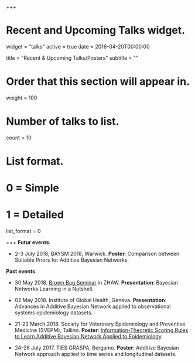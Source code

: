 +++
# Recent and Upcoming Talks widget.
widget = "talks"
active = true
date = 2016-04-20T00:00:00

title = "Recent & Upcoming Talks/Posters"
subtitle = ""

# Order that this section will appear in.
weight = 100

# Number of talks to list.
count = 10

# List format.
#   0 = Simple
#   1 = Detailed
list_format = 0

+++
**Futur events**:

- 2-3 July 2018, BAYSM 2018, Warwick. **Poster**: Comparison between Suitable Priors for Additive Bayesian Networks.

**Past events**:

- 30 May 2018. [Brown Bag Seminar](https://tensorchiefs.github.io/bbs/) in ZHAW. **Presentation**: Bayesian Networks Learning in a Nutshell.

- 02 May 2018. Institute of Global Health, Geneva. **Presentation**: Advances in Additive Bayesian Network applied to observational systems epidemiology datasets.

- 21-23 March 2018. Society for Veterinary Epidemiology and Preventive Medicine (SVEPM), Tallinn. **Poster**: [Information-Theoretic Scoring Rules to Learn Additive Bayesian Network Applied to Epidemiology](http://www.svepm.org.uk/f-Download-d-file.html?id=1456). 

- 24-26 July 2017. TIES GRASPA, Bergamo. **Poster**: Additive Bayesian Network approach applied to time series and longitudinal datasets.